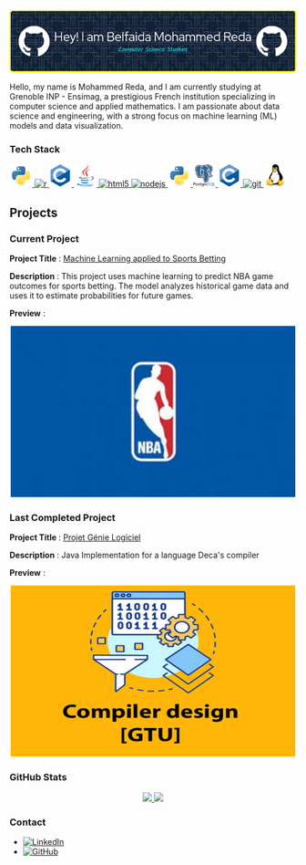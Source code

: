 ![Header](./github-header-image.png)

Hello, my name is Mohammed Reda, and I am currently studying at Grenoble INP - Ensimag, a prestigious French institution specializing in computer science and applied mathematics. I am passionate about data science and engineering, with a strong focus on machine learning (ML) models and data visualization.


### Tech Stack

<p align="left">
  <a href="https://www.python.org" target="_blank" rel="noreferrer">
    <img src="https://raw.githubusercontent.com/devicons/devicon/master/icons/python/python-original.svg" alt="python" width="40" height="40"/>
  </a>
  <a href="https://www.r-project.org/" target="_blank" rel="noreferrer">
    <img src="https://www.vectorlogo.zone/logos/r-project/r-project-icon.svg" alt="r" width="40" height="40"/>
  </a>
  <a href="https://www.cprogramming.com/" target="_blank" rel="noreferrer">
    <img src="https://raw.githubusercontent.com/devicons/devicon/master/icons/c/c-original.svg" alt="c" width="40" height="40"/>
  </a>
  <a href="https://www.java.com/" target="_blank" rel="noreferrer">
    <img src="https://raw.githubusercontent.com/devicons/devicon/master/icons/java/java-original.svg" alt="java" width="40" height="40"/>
  </a>
  <a href="https://www.w3.org/html/" target="_blank" rel="noreferrer">
    <img src="https://img.shields.io/badge/html5-%23E34F26.svg?style=for-the-badge&logo=html5&logoColor=white" alt="html5" width="40" height="40"/>
  </a>
  <a href="https://nodejs.org/en/" target="_blank" rel="noreferrer">
    <img src="https://img.shields.io/badge/node.js-6DA55F?style=for-the-badge&logo=node.js&logoColor=white" alt="nodejs" width="40" height="40"/>
  </a>
  <a href="https://www.python.org" target="_blank" rel="noreferrer">
    <img src="https://raw.githubusercontent.com/devicons/devicon/master/icons/python/python-original.svg" alt="python" width="40" height="40"/>
  </a>
  <a href="https://www.postgresql.org" target="_blank" rel="noreferrer">
    <img src="https://raw.githubusercontent.com/devicons/devicon/master/icons/postgresql/postgresql-original-wordmark.svg" alt="postgresql" width="40" height="40"/>
  </a>
  <a href="https://www.cprogramming.com/" target="_blank" rel="noreferrer">
    <img src="https://raw.githubusercontent.com/devicons/devicon/master/icons/c/c-original.svg" alt="c" width="40" height="40"/>
  </a>
  <a href="https://git-scm.com/" target="_blank" rel="noreferrer">
    <img src="https://www.vectorlogo.zone/logos/git-scm/git-scm-icon.svg" alt="git" width="40" height="40"/>
  </a>
  <a href="https://www.linux.org/" target="_blank" rel="noreferrer">
    <img src="https://raw.githubusercontent.com/devicons/devicon/master/icons/linux/linux-original.svg" alt="linux" width="40" height="40"/>
  </a>
</p>



## Projects

### Current Project

**Project Title** : [Machine Learning applied to Sports Betting](https://github.com/BelfaidaMedReda/NBA-betting) 

**Description** : This project uses machine learning to predict NBA game outcomes for sports betting. The model analyzes historical game data and uses it to estimate probabilities for future games.


**Preview** :

<div align="center">
  <img src="./nba.jpeg" alt="preview" width="500" height="300">
</div>


### Last Completed Project

**Project Title** : [Projet Génie Logiciel](https://github.com/BelfaidaMedReda/ProjetGL)  

**Description** : Java Implementation for a language Deca's compiler 

**Preview** :  
<div align="center">
  <img src="Compiler-design.jpg" alt="Compiler Design" width="500" height="300">
</div>


### GitHub Stats

<div align="center">
  <a href="https://github.com/anuraghazra/github-readme-stats">
    <img height="200" src="https://github-readme-stats.vercel.app/api?username=BelfaidaMedReda&show_icons=true&theme=radical" />
  </a>
  <a href="https://github.com/anuraghazra/convoychat">
    <img height="200" src="https://github-readme-stats.vercel.app/api/top-langs?username=BelfaidaMedReda&layout=compact&langs_count=8&card_width=320" />
  </a>
</div>

### Contact

- [![LinkedIn](https://img.shields.io/badge/-LinkedIn-0A66C2?logo=linkedin&logoColor=white)](https://www.linkedin.com/in/mohammed-reda-belfaida)
- [![GitHub](https://img.shields.io/badge/-GitHub-181717?logo=github&logoColor=white)](https://github.com/BelfaidaMedReda)
